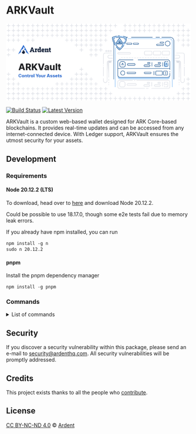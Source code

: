 # ARKVault

![ARKVault](./banner.png)

[![Build Status](https://badgen.now.sh/github/status/ArdentHQ/arkvault)](https://github.com/ArdentHQ/arkvault/actions?query=branch%3Adevelop)
[![Latest Version](https://badgen.now.sh/github/release/ArdentHQ/arkvault)](https://github.com/ArdentHQ/arkvault/releases)

ARKVault is a custom web-based wallet designed for ARK Core-based blockchains. It provides real-time updates and can be accessed from any internet-connected device. With Ledger support, ARKVault ensures the utmost security for your assets.

## Development

### Requirements

#### Node 20.12.2 (LTS)

To download, head over to [here](https://nodejs.org/en/) and download Node 20.12.2.

Could be possible to use 18.17.0, though some e2e tests fail due to memory leak errors.

If you already have npm installed, you can run

```
npm install -g n
sudo n 20.12.2
```

#### pnpm

Install the pnpm dependency manager

```
npm install -g pnpm
```

### Commands

<details><summary>List of commands</summary>

```bash
# Install dependencies
pnpm install

# Execute the application. Making changes in the code, updates the application (hot reloading).
pnpm dev

# Runs linter and applies code formatting
pnpm format

# Runs linter over the files
pnpm lint

# Try to automatically fix lint errors
pnpm lint

# Try to automatically fix lint errors
pnpm prettier

# Builds the production code for the react application
pnpm build

# Run the default test switch in default watch mode
pnpm test

# Run unit tests and generate and display the coverage report
pnpm test:coverage
```

</details>

## Security

If you discover a security vulnerability within this package, please send an e-mail to security@ardenthq.com. All security vulnerabilities will be promptly addressed.

## Credits

This project exists thanks to all the people who [contribute](../../contributors).

## License

[CC BY-NC-ND 4.0](LICENSE) © [Ardent](https://ardenthq.com)
